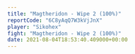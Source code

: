 ```yaml
---
title: "Magtheridon - Wipe 2 (100%)"
reportCode: "6C8yAqQ7W3kVjJnX"
player: "Sikohex"
fight: "Magtheridon - Wipe 2 (100%)"
date: 2021-08-04T18:53:40.409000+00:00
---
```

